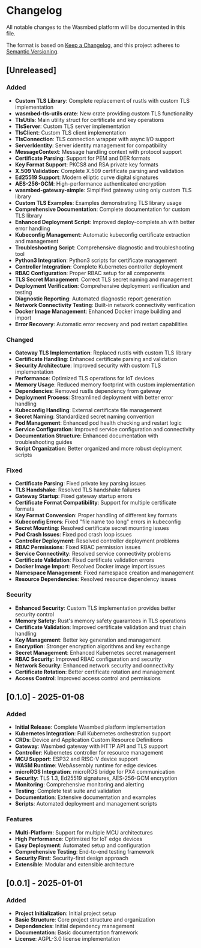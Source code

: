 # Changelog

All notable changes to the Wasmbed platform will be documented in this file.

The format is based on [Keep a Changelog](https://keepachangelog.com/en/1.0.0/),
and this project adheres to [Semantic Versioning](https://semver.org/spec/v2.0.0.html).

## [Unreleased]

### Added
- **Custom TLS Library**: Complete replacement of rustls with custom TLS implementation
- **wasmbed-tls-utils crate**: New crate providing custom TLS functionality
- **TlsUtils**: Main utility struct for certificate and key operations
- **TlsServer**: Custom TLS server implementation
- **TlsClient**: Custom TLS client implementation
- **TlsConnection**: TLS connection wrapper with async I/O support
- **ServerIdentity**: Server identity management for compatibility
- **MessageContext**: Message handling context with protocol support
- **Certificate Parsing**: Support for PEM and DER formats
- **Key Format Support**: PKCS8 and RSA private key formats
- **X.509 Validation**: Complete X.509 certificate parsing and validation
- **Ed25519 Support**: Modern elliptic curve digital signatures
- **AES-256-GCM**: High-performance authenticated encryption
- **wasmbed-gateway-simple**: Simplified gateway using only custom TLS library
- **Custom TLS Examples**: Examples demonstrating TLS library usage
- **Comprehensive Documentation**: Complete documentation for custom TLS library
- **Enhanced Deployment Script**: Improved deploy-complete.sh with better error handling
- **Kubeconfig Management**: Automatic kubeconfig certificate extraction and management
- **Troubleshooting Script**: Comprehensive diagnostic and troubleshooting tool
- **Python3 Integration**: Python3 scripts for certificate management
- **Controller Integration**: Complete Kubernetes controller deployment
- **RBAC Configuration**: Proper RBAC setup for all components
- **TLS Secret Management**: Correct TLS secret naming and management
- **Deployment Verification**: Comprehensive deployment verification and testing
- **Diagnostic Reporting**: Automated diagnostic report generation
- **Network Connectivity Testing**: Built-in network connectivity verification
- **Docker Image Management**: Enhanced Docker image building and import
- **Error Recovery**: Automatic error recovery and pod restart capabilities

### Changed
- **Gateway TLS Implementation**: Replaced rustls with custom TLS library
- **Certificate Handling**: Enhanced certificate parsing and validation
- **Security Architecture**: Improved security with custom TLS implementation
- **Performance**: Optimized TLS operations for IoT devices
- **Memory Usage**: Reduced memory footprint with custom implementation
- **Dependencies**: Removed rustls dependency from gateway
- **Deployment Process**: Streamlined deployment with better error handling
- **Kubeconfig Handling**: External certificate file management
- **Secret Naming**: Standardized secret naming convention
- **Pod Management**: Enhanced pod health checking and restart logic
- **Service Configuration**: Improved service configuration and connectivity
- **Documentation Structure**: Enhanced documentation with troubleshooting guides
- **Script Organization**: Better organized and more robust deployment scripts

### Fixed
- **Certificate Parsing**: Fixed private key parsing issues
- **TLS Handshake**: Resolved TLS handshake failures
- **Gateway Startup**: Fixed gateway startup errors
- **Certificate Format Compatibility**: Support for multiple certificate formats
- **Key Format Conversion**: Proper handling of different key formats
- **Kubeconfig Errors**: Fixed "file name too long" errors in kubeconfig
- **Secret Mounting**: Resolved certificate secret mounting issues
- **Pod Crash Issues**: Fixed pod crash loop issues
- **Controller Deployment**: Resolved controller deployment problems
- **RBAC Permissions**: Fixed RBAC permission issues
- **Service Connectivity**: Resolved service connectivity problems
- **Certificate Validation**: Fixed certificate validation errors
- **Docker Image Import**: Resolved Docker image import issues
- **Namespace Management**: Fixed namespace creation and management
- **Resource Dependencies**: Resolved resource dependency issues

### Security
- **Enhanced Security**: Custom TLS implementation provides better security control
- **Memory Safety**: Rust's memory safety guarantees in TLS operations
- **Certificate Validation**: Improved certificate validation and trust chain handling
- **Key Management**: Better key generation and management
- **Encryption**: Stronger encryption algorithms and key exchange
- **Secret Management**: Enhanced Kubernetes secret management
- **RBAC Security**: Improved RBAC configuration and security
- **Network Security**: Enhanced network security and connectivity
- **Certificate Rotation**: Better certificate rotation and management
- **Access Control**: Improved access control and permissions

## [0.1.0] - 2025-01-08

### Added
- **Initial Release**: Complete Wasmbed platform implementation
- **Kubernetes Integration**: Full Kubernetes orchestration support
- **CRDs**: Device and Application Custom Resource Definitions
- **Gateway**: Wasmbed gateway with HTTP API and TLS support
- **Controller**: Kubernetes controller for resource management
- **MCU Support**: ESP32 and RISC-V device support
- **WASM Runtime**: WebAssembly runtime for edge devices
- **microROS Integration**: microROS bridge for PX4 communication
- **Security**: TLS 1.3, Ed25519 signatures, AES-256-GCM encryption
- **Monitoring**: Comprehensive monitoring and alerting
- **Testing**: Complete test suite and validation
- **Documentation**: Extensive documentation and examples
- **Scripts**: Automated deployment and management scripts

### Features
- **Multi-Platform**: Support for multiple MCU architectures
- **High Performance**: Optimized for IoT edge devices
- **Easy Deployment**: Automated setup and configuration
- **Comprehensive Testing**: End-to-end testing framework
- **Security First**: Security-first design approach
- **Extensible**: Modular and extensible architecture

## [0.0.1] - 2025-01-01

### Added
- **Project Initialization**: Initial project setup
- **Basic Structure**: Core project structure and organization
- **Dependencies**: Initial dependency management
- **Documentation**: Basic documentation framework
- **License**: AGPL-3.0 license implementation

